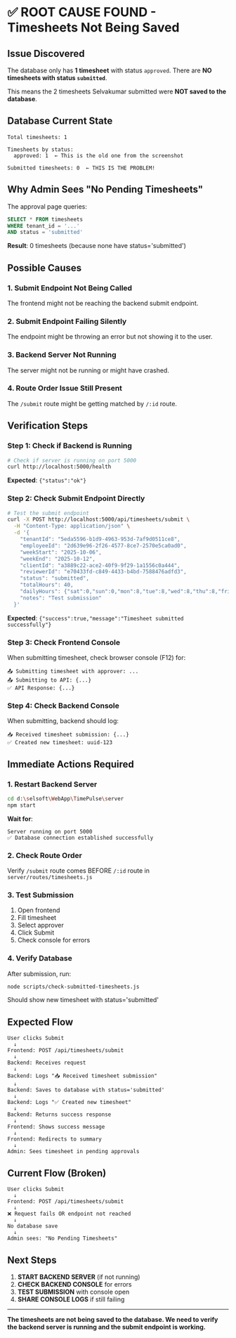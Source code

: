 # ✅ ROOT CAUSE FOUND - Timesheets Not Being Saved

## Issue Discovered
The database only has **1 timesheet** with status `approved`. There are **NO timesheets with status `submitted`**.

This means the 2 timesheets Selvakumar submitted were **NOT saved to the database**.

## Database Current State

```
Total timesheets: 1

Timesheets by status:
  approved: 1  ← This is the old one from the screenshot

Submitted timesheets: 0  ← THIS IS THE PROBLEM!
```

## Why Admin Sees "No Pending Timesheets"

The approval page queries:
```sql
SELECT * FROM timesheets 
WHERE tenant_id = '...' 
AND status = 'submitted'
```

**Result**: 0 timesheets (because none have status='submitted')

## Possible Causes

### 1. Submit Endpoint Not Being Called
The frontend might not be reaching the backend submit endpoint.

### 2. Submit Endpoint Failing Silently
The endpoint might be throwing an error but not showing it to the user.

### 3. Backend Server Not Running
The server might not be running or might have crashed.

### 4. Route Order Issue Still Present
The `/submit` route might be getting matched by `/:id` route.

## Verification Steps

### Step 1: Check if Backend is Running
```bash
# Check if server is running on port 5000
curl http://localhost:5000/health
```

**Expected**: `{"status":"ok"}`

### Step 2: Check Submit Endpoint Directly
```bash
# Test the submit endpoint
curl -X POST http://localhost:5000/api/timesheets/submit \
  -H "Content-Type: application/json" \
  -d '{
    "tenantId": "5eda5596-b1d9-4963-953d-7af9d0511ce8",
    "employeeId": "2d639e96-2f26-4577-8ce7-2570e5ca0ad0",
    "weekStart": "2025-10-06",
    "weekEnd": "2025-10-12",
    "clientId": "a3889c22-ace2-40f9-9f29-1a1556c0a444",
    "reviewerId": "e70433fd-c849-4433-b4bd-7588476adfd3",
    "status": "submitted",
    "totalHours": 40,
    "dailyHours": {"sat":0,"sun":0,"mon":8,"tue":8,"wed":8,"thu":8,"fri":8},
    "notes": "Test submission"
  }'
```

**Expected**: `{"success":true,"message":"Timesheet submitted successfully"}`

### Step 3: Check Frontend Console
When submitting timesheet, check browser console (F12) for:
```
📤 Submitting timesheet with approver: ...
📤 Submitting to API: {...}
✅ API Response: {...}
```

### Step 4: Check Backend Console
When submitting, backend should log:
```
📥 Received timesheet submission: {...}
✅ Created new timesheet: uuid-123
```

## Immediate Actions Required

### 1. Restart Backend Server
```bash
cd d:\selsoft\WebApp\TimePulse\server
npm start
```

**Wait for**:
```
Server running on port 5000
✅ Database connection established successfully
```

### 2. Check Route Order
Verify `/submit` route comes BEFORE `/:id` route in `server/routes/timesheets.js`

### 3. Test Submission
1. Open frontend
2. Fill timesheet
3. Select approver
4. Click Submit
5. Check console for errors

### 4. Verify Database
After submission, run:
```bash
node scripts/check-submitted-timesheets.js
```

Should show new timesheet with status='submitted'

## Expected Flow

```
User clicks Submit
  ↓
Frontend: POST /api/timesheets/submit
  ↓
Backend: Receives request
  ↓
Backend: Logs "📥 Received timesheet submission"
  ↓
Backend: Saves to database with status='submitted'
  ↓
Backend: Logs "✅ Created new timesheet"
  ↓
Backend: Returns success response
  ↓
Frontend: Shows success message
  ↓
Frontend: Redirects to summary
  ↓
Admin: Sees timesheet in pending approvals
```

## Current Flow (Broken)

```
User clicks Submit
  ↓
Frontend: POST /api/timesheets/submit
  ↓
❌ Request fails OR endpoint not reached
  ↓
No database save
  ↓
Admin sees: "No Pending Timesheets"
```

## Next Steps

1. **START BACKEND SERVER** (if not running)
2. **CHECK BACKEND CONSOLE** for errors
3. **TEST SUBMISSION** with console open
4. **SHARE CONSOLE LOGS** if still failing

---

**The timesheets are not being saved to the database. We need to verify the backend server is running and the submit endpoint is working.**
